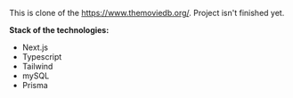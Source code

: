 This is clone of the https://www.themoviedb.org/.
Project isn't finished yet.

**Stack of the technologies:**
- Next.js
- Typescript
- Tailwind
- mySQL
- Prisma
